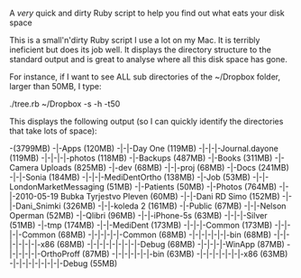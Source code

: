 A *very* quick and dirty Ruby script to help you find out what eats your disk space

This is a small'n'dirty Ruby script I use a lot on my Mac. It is terribly ineficient but does its job well.
It displays the directory structure to the standard output and is great to analyse where all this disk space has gone.

For instance, if I want to see ALL sub directories of the ~/Dropbox folder, larger than 50MB, I type:

./tree.rb ~/Dropbox -s -h -t50 

This displays the following output (so I can quickly identify the directories that take lots of space):

-(3799MB)
-|-Apps (120MB)
-|-|-Day One (119MB)
-|-|-|-Journal.dayone (119MB)
-|-|-|-|-photos (118MB)
-|-Backups (487MB)
-|-Books (311MB)
-|-Camera Uploads (825MB)
-|-dev (68MB)
-|-|-proj (68MB)
-|-Docs (241MB)
-|-|-Sonia (184MB)
-|-|-|-MediDentOrtho (138MB)
-|-Job (53MB)
-|-|-LondonMarketMessaging (51MB)
-|-Patients (50MB)
-|-Photos (764MB)
-|-|-2010-05-19 Bubka Tyrjestvo Pleven (60MB)
-|-|-Dani RD Simo (152MB)
-|-|-Dani_Snimki (326MB)
-|-|-koleda 2 (161MB)
-|-Public (67MB)
-|-|-Nelson Operman (52MB)
-|-Qlibri (96MB)
-|-|-iPhone-5s (63MB)
-|-|-|-Silver (51MB)
-|-tmp (174MB)
-|-|-MediDent (173MB)
-|-|-|-Common (173MB)
-|-|-|-|-Common (68MB)
-|-|-|-|-|-Common (68MB)
-|-|-|-|-|-|-bin (68MB)
-|-|-|-|-|-|-|-x86 (68MB)
-|-|-|-|-|-|-|-|-Debug (68MB)
-|-|-|-|-WinApp (87MB)
-|-|-|-|-|-OrthoProff (87MB)
-|-|-|-|-|-|-bin (63MB)
-|-|-|-|-|-|-|-x86 (63MB)
-|-|-|-|-|-|-|-|-Debug (55MB)
